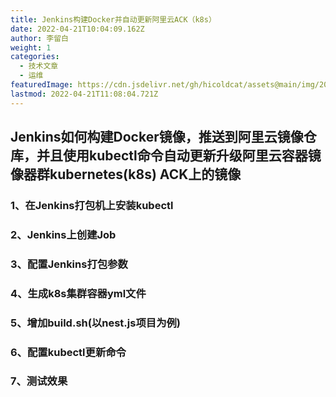 ```yaml
---
title: Jenkins构建Docker并自动更新阿里云ACK（k8s）
date: 2022-04-21T10:04:09.162Z
author: 李留白
weight: 1
categories:
  - 技术文章
  - 运维
featuredImage: https://cdn.jsdelivr.net/gh/hicoldcat/assets@main/img/20220421171254.png
lastmod: 2022-04-21T11:08:04.721Z
---
```


## Jenkins如何构建Docker镜像，推送到阿里云镜像仓库，并且使用kubectl命令自动更新升级阿里云容器镜像器群kubernetes(k8s) ACK上的镜像

### 1、在Jenkins打包机上安装kubectl


### 2、Jenkins上创建Job


### 3、配置Jenkins打包参数


### 4、生成k8s集群容器yml文件


### 5、增加build.sh(以nest.js项目为例)


### 6、配置kubectl更新命令


### 7、测试效果